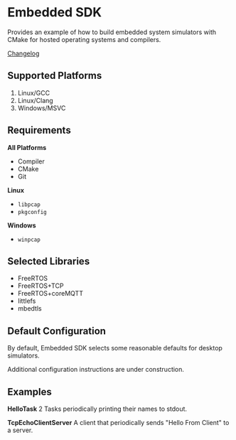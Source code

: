 # Embedded SDK
Provides an example of how to build embedded system simulators with CMake for
hosted operating systems and compilers.

[Changelog](#CHANGES.md)

## Supported Platforms
1. Linux/GCC
2. Linux/Clang
3. Windows/MSVC

## Requirements
**All Platforms**
- Compiler
- CMake
- Git

**Linux**
- `libpcap`
- `pkgconfig`

**Windows**
- `winpcap`

## Selected Libraries
- FreeRTOS
- FreeRTOS+TCP
- FreeRTOS+coreMQTT
- littlefs
- mbedtls

## Default Configuration
By default, Embedded SDK selects some reasonable defaults for desktop simulators.

Additional configuration instructions are under construction.

## Examples
**HelloTask**
2 Tasks periodically printing their names to stdout.

**TcpEchoClientServer**
A client that periodically sends "Hello From Client" to a server.

